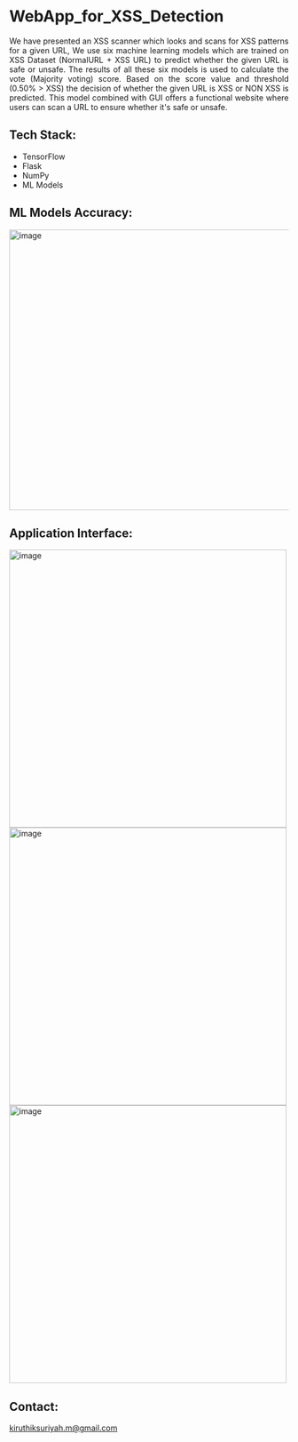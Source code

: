 # WebApp_for_XSS_Detection
<p align="justify">We have presented an XSS scanner which looks and scans for XSS patterns for a given URL, We use six machine learning models which are trained on XSS Dataset (NormalURL + XSS URL) to predict whether the given URL is safe or unsafe. The results of all these six models is used to calculate the vote (Majority voting) score. Based on the score value and threshold (0.50% > XSS) the decision of whether the given URL is XSS or NON XSS is predicted. This model combined with GUI offers a functional website where users can scan a URL to ensure whether it's safe or unsafe.</p>

## Tech Stack:
<ul>
  <li>TensorFlow</li>
  <li>Flask</li>
  <li>NumPy</li>
  <li>ML Models</li>
</ul>

## ML Models Accuracy:

<img width="505" alt="image" src="https://github.com/Kiruthik-coder/WebApp_for_XSS_Detection/assets/76081690/961840ec-23e7-4b52-98bd-0dae87252d3e">

## Application Interface:

<img width="500" alt="image" src="https://github.com/Kiruthik-coder/WebApp_for_XSS_Detection/assets/76081690/3016e6ae-c1e4-4812-be37-be9d4282c86c">

<img width="500" alt="image" src="https://github.com/Kiruthik-coder/WebApp_for_XSS_Detection/assets/76081690/eafc18fa-ac03-41b6-8b15-6a47b58d390b">

<img width="500" alt="image" src="https://github.com/Kiruthik-coder/WebApp_for_XSS_Detection/assets/76081690/b4974461-2ade-45b0-bf1d-060b3760c2b6">

## Contact:

kiruthiksuriyah.m@gmail.com


